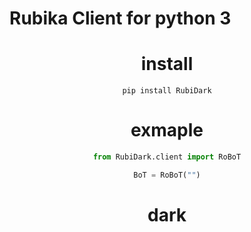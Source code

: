 # Rubika Client for python 3

<div align="center">


# install 

```pip install RubiDark```

# exmaple 

```python 
from RubiDark.client import RoBoT

BoT = RoBoT("")
```

# dark